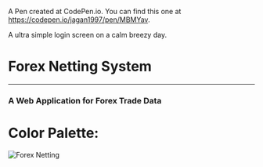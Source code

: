 A Pen created at CodePen.io. You can find this one at https://codepen.io/jagan1997/pen/MBMYav.

 A ultra simple login screen on a calm breezy day.
 
 # Forex Netting System

---

### A Web Application for Forex Trade Data


# Color Palette:

![Forex Netting](http://rohithvutnoor.info/color.jpg)
